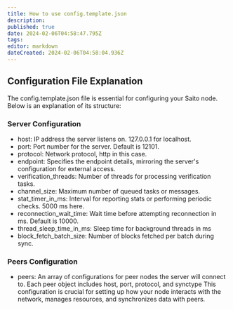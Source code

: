 ```yaml
---
title: How to use config.template.json
description: 
published: true
date: 2024-02-06T04:58:47.795Z
tags: 
editor: markdown
dateCreated: 2024-02-06T04:58:04.936Z
---
```


## Configuration File Explanation
The config.template.json file is essential for configuring your Saito node. Below is an explanation of its structure:

### Server Configuration
- host: IP address the server listens on. 127.0.0.1 for localhost.
- port: Port number for the server. Default is 12101.
- protocol: Network protocol, http in this case.
- endpoint: Specifies the endpoint details, mirroring the server's configuration for external access.
- verification_threads: Number of threads for processing verification tasks.
- channel_size: Maximum number of queued tasks or messages.
- stat_timer_in_ms: Interval for reporting stats or performing periodic checks. 5000 ms here.
- reconnection_wait_time: Wait time before attempting reconnection in ms. Default is 10000.
- thread_sleep_time_in_ms: Sleep time for background threads in ms
- block_fetch_batch_size: Number of blocks fetched per batch during sync.

### Peers Configuration
- peers: An array of configurations for peer nodes the server will connect to.
Each peer object includes host, port, protocol, and synctype
This configuration is crucial for setting up how your node interacts with the network, manages resources, and synchronizes data with peers.

